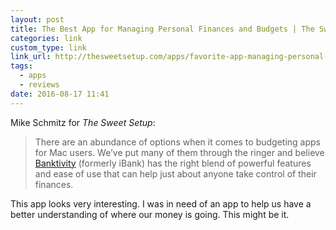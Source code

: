 ```yaml
---
layout: post
title: The Best App for Managing Personal Finances and Budgets | The Sweet Setup
categories: link
custom_type: link
link_url: http://thesweetsetup.com/apps/favorite-app-managing-personal-finances-budgets/
tags:
  - apps
  - reviews
date: 2016-08-17 11:41
---
```


Mike Schmitz for *The Sweet Setup*:

> There are an abundance of options when it comes to budgeting apps for Mac users. We’ve put many of them through the ringer and believe [Banktivity](https://itunes.apple.com/us/app/banktivity-5-formerly-ibank-5/id675813946?mt=12&at=11l7ja&ct=tss) (formerly iBank) has the right blend of powerful features and ease of use that can help just about anyone take control of their finances.

This app looks very interesting. I was in need of an app to help us have a better understanding of where our money is going. This might be it.
